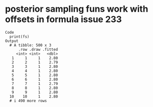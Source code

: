 # posterior sampling funs work with offsets in formula issue 233

    Code
      print(fs)
    Output
      # A tibble: 500 x 3
          .row .draw .fitted
         <int> <int>   <dbl>
       1     1     1    2.80
       2     2     1    2.79
       3     3     1    2.80
       4     4     1    2.80
       5     5     1    2.80
       6     6     1    2.80
       7     7     1    2.79
       8     8     1    2.80
       9     9     1    2.80
      10    10     1    2.80
      # i 490 more rows


